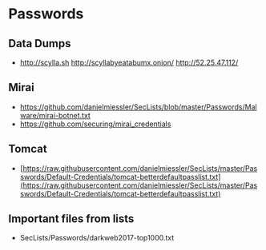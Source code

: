 # Passwords

## Data Dumps
- http://scylla.sh http://scyllabyeatabumx.onion/ http://52.25.47.112/

## Mirai
- https://github.com/danielmiessler/SecLists/blob/master/Passwords/Malware/mirai-botnet.txt
- https://github.com/securing/mirai_credentials

## Tomcat
- [https://raw.githubusercontent.com/danielmiessler/SecLists/master/Passwords/Default-Credentials/tomcat-betterdefaultpasslist.txt](https://raw.githubusercontent.com/danielmiessler/SecLists/master/Passwords/Default-Credentials/tomcat-betterdefaultpasslist.txt)

## Important files from lists
- SecLists/Passwords/darkweb2017-top1000.txt
